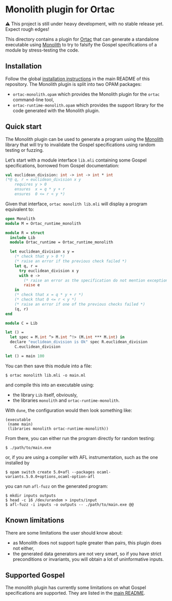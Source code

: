 # Monolith plugin for Ortac

:warning: This project is still under heavy development, with no
stable release yet. Expect rough edges!

This directory contains a plugin for [Ortac] that can generate a
standalone executable using [Monolith] to try to falsify the Gospel
specifications of a module by stress-testing the code.

[Ortac]: ../../README.md
[Monolith]: https://gitlab.inria.fr/fpottier/monolith

## Installation

Follow the global [installation instructions] in the main README of
this repository. The Monolith plugin is split into two OPAM packages:

- `ortac-monolith.opam` which provides the Monolith plugin for the
  `ortac` command-line tool,
- `ortac-runtime-monolith.opam` which provides the support library for
  the code generated with the Monolith plugin.

[installation instructions]: ../../README.md#installation


## Quick start

The Monolith plugin can be used to generate a program using the
[Monolith] library that will try to invalidate the Gospel
specifications using random testing or fuzzing.

Let’s start with a module interface `lib.mli` containing some Gospel
specifications, borrowed from Gospel documentation:

```ocaml
val euclidean_division: int -> int -> int * int
(*@ q, r = euclidean_division x y
    requires y > 0
    ensures  x = q * y + r
    ensures  0 <= r < y *)
```

Given that interface, `ortac monolith lib.mli` will display a program
equivalent to:

```ocaml
open Monolith
module M = Ortac_runtime_monolith

module R = struct
  include Lib
  module Ortac_runtime = Ortac_runtime_monolith

  let euclidean_division x y =
    (* check that y > 0 *)
    (* raise an error if the previous check failed *)
    let q, r =
      try euclidean_division x y
      with e ->
        (* raise an error as the specification do not mention exceptions *)
        raise e
    in
    (* check that x = q * y + r *)
    (* check that 0 <= r < y *)
    (* raise an error if one of the previous checks failed *)
    (q, r)
end

module C = Lib

let () =
  let spec = M.int ^> M.int ^!> (M.int *** M.int) in
  declare "euclidean_division is Ok" spec R.euclidean_division
    C.euclidean_division

let () = main 100
```

You can then save this module into a file:

```shell
$ ortac monolith lib.mli -o main.ml
```

and compile this into an executable using:

- the library `Lib` itself, obviously,
- the libraries `monolith` and `ortac-runtime-monolith`.

With `dune`, the configuration would then look something like:

```dune
(executable
 (name main)
 (libraries monolith ortac-runtime-monolith))
```

From there, you can either run the program directly for random
testing:

```shell
$ ./path/to/main.exe
```

or, if you are using a compiler with AFL instrumentation, such as the
one installed by

```shell
$ opam switch create 5.0+afl --packages ocaml-variants.5.0.0+options,ocaml-option-afl
```

you can run `afl-fuzz` on the generated program:

```shell
$ mkdir inputs outputs
$ head -c 16 /dev/urandom > inputs/input
$ afl-fuzz -i inputs -o outputs -- ./path/to/main.exe @@
```

## Known limitations

There are some limitations the user should know about:

- as Monolith does not support tuple greater than pairs, this plugin
  does not either,
- the generated data generators are not very smart, so if you have
  strict preconditions or invariants, you will obtain a lot of
  uninformative inputs.


## Supported Gospel

The monolith plugin has currently some limitations on what Gospel
specifications are supported. They are listed in the [main README].

[main README]: ../../README.md#supported-gospel
